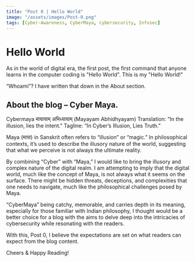 ```yaml
---
title: "Post 0 | Hello World"
image: "/assets/images/Post-0.png"
tags: [Cyber-Awareness, CyberMaya, cybersecurity, Infosec]
---
```

# Hello World

As in the world of digital era, the first post, the first command that anyone learns in the computer coding is "Hello World". This is my "Hello World!"

“Whoami”? I have written that down in the About section.

## About the blog – Cyber Maya.

Cybermaya
मायायाम् अभिध्यायाम् (Mayayam Abhidhyayam)
Translation: “In the illusion, lies the intent.”
Tagline: “In Cyber’s Illusion, Lies Truth.”

Maya (माया) in Sanskrit often refers to “illusion” or “magic.” In philosophical contexts, it’s used to describe the illusory nature of the world, suggesting that what we perceive is not always the ultimate reality.

By combining “Cyber” with “Maya,” I would like to bring the illusory and complex nature of the digital realm. I am attempting to imply that the digital world, much like the concept of Maya, is not always what it seems on the surface. There might be hidden threats, deceptions, and complexities that one needs to navigate, much like the philosophical challenges posed by Maya.

“CyberMaya” being catchy, memorable, and carries depth in its meaning, especially for those familiar with Indian philosophy, I thought would be a better choice for a blog with the aims to delve deep into the intricacies of cybersecurity while resonating with the readers.

With this, Post 0, I believe the expectations are set on what readers can expect from the blog content.

Cheers & Happy Reading!